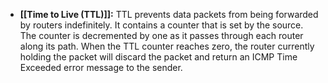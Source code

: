 - **[[Time to Live (TTL)]]:** TTL prevents data packets from being forwarded by routers indefinitely. It contains a counter that is set by the source. The counter is decremented by one as it passes through each router along its path. When the TTL counter reaches zero, the router currently holding the packet will discard the packet and return an ICMP Time Exceeded error message to the sender.